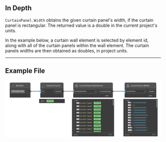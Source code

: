 ## In Depth
`CurtainPanel.Width` obtains the given curtain panel's width, if the curtain panel is rectangular. The returned value is a double in the current project's units.

In the example below, a curtain wall element is selected by element id, along with all of the curtain panels within the wall element. The curtain panels widths are then obtained as doubles, in project units.
___
## Example File

![CurtainPanel.Width](./Revit.Elements.CurtainPanel.Width_img.jpg)